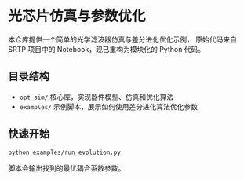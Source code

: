 # 光芯片仿真与参数优化

本仓库提供一个简单的光学滤波器仿真与差分进化优化示例，
原始代码来自 SRTP 项目中的 Notebook，现已重构为模块化的 Python 代码。

## 目录结构

- `opt_sim/`  核心库，实现器件模型、仿真和优化算法
- `examples/` 示例脚本，展示如何使用差分进化算法优化参数

## 快速开始

```bash
python examples/run_evolution.py
```

脚本会输出找到的最优耦合系数参数。

